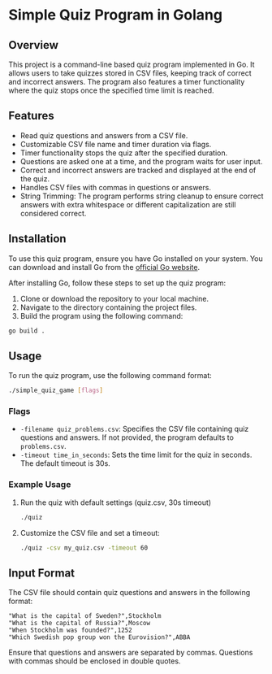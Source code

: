 # Simple Quiz Program in Golang

## Overview

This project is a command-line based quiz program implemented in Go. It allows users to take quizzes stored in CSV files, keeping track of correct and incorrect answers. The program also features a timer functionality where the quiz stops once the specified time limit is reached.

## Features

- Read quiz questions and answers from a CSV file.
- Customizable CSV file name and timer duration via flags.
- Timer functionality stops the quiz after the specified duration.
- Questions are asked one at a time, and the program waits for user input.
- Correct and incorrect answers are tracked and displayed at the end of the quiz.
- Handles CSV files with commas in questions or answers.
- String Trimming: The program performs string cleanup to ensure correct answers with extra whitespace or different capitalization are still considered correct.

## Installation

To use this quiz program, ensure you have Go installed on your system. You can download and install Go from the [official Go website](https://golang.org/dl/).

After installing Go, follow these steps to set up the quiz program:

1. Clone or download the repository to your local machine.
2. Navigate to the directory containing the project files.
3. Build the program using the following command:

```bash
go build .
```

## Usage

To run the quiz program, use the following command format:

```bash
./simple_quiz_game [flags]
```

### Flags

- `-filename quiz_problems.csv`: Specifies the CSV file containing quiz questions and answers. If not provided, the program defaults to `problems.csv`.
- `-timeout time_in_seconds`: Sets the time limit for the quiz in seconds. The default timeout is 30s.

### Example Usage

1. Run the quiz with default settings (quiz.csv, 30s timeout)

   ```bash
   ./quiz
   ```

2. Customize the CSV file and set a timeout:

   ```bash
   ./quiz -csv my_quiz.csv -timeout 60
   ```

## Input Format

The CSV file should contain quiz questions and answers in the following format:

```csv
"What is the capital of Sweden?",Stockholm
"What is the capital of Russia?",Moscow
"When Stockholm was founded?",1252
"Which Swedish pop group won the Eurovision?",ABBA
```

Ensure that questions and answers are separated by commas. Questions with commas should be enclosed in double quotes.